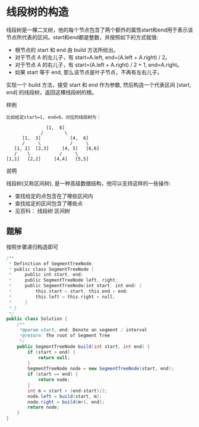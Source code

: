 # 线段树的构造

线段树是一棵二叉树，他的每个节点包含了两个额外的属性start和end用于表示该节点所代表的区间。start和end都是整数，并按照如下的方式赋值:

+ 根节点的 start 和 end 由 build 方法所给出。
+ 对于节点 A 的左儿子，有 start=A.left, end=(A.left + A.right) / 2。
+ 对于节点 A 的右儿子，有 start=(A.left + A.right) / 2 + 1, end=A.right。
+ 如果 start 等于 end, 那么该节点是叶子节点，不再有左右儿子。

实现一个 build 方法，接受 start 和 end 作为参数, 然后构造一个代表区间 [start, end] 的线段树，返回这棵线段树的根。

样例

    比如给定start=1, end=6，对应的线段树为：

                   [1,  6]
                 /        \
          [1,  3]           [4,  6]
          /     \           /     \
       [1, 2]  [3,3]     [4, 5]   [6,6]
       /    \           /     \
    [1,1]   [2,2]     [4,4]   [5,5]

说明

线段树(又称区间树), 是一种高级数据结构，他可以支持这样的一些操作:

+ 查找给定的点包含在了哪些区间内
+ 查找给定的区间包含了哪些点
+ 见百科： 线段树 区间树

## 题解

按照步骤递归构造即可

```java
/**
 * Definition of SegmentTreeNode:
 * public class SegmentTreeNode {
 *     public int start, end;
 *     public SegmentTreeNode left, right;
 *     public SegmentTreeNode(int start, int end) {
 *         this.start = start, this.end = end;
 *         this.left = this.right = null;
 *     }
 * }
 */
public class Solution {
    /**
     *@param start, end: Denote an segment / interval
     *@return: The root of Segment Tree
     */
    public SegmentTreeNode build(int start, int end) {
        if (start > end) {  
            return null;  
        }  
        SegmentTreeNode node = new SegmentTreeNode(start, end);  
        if (start == end) {  
            return node;  
        }  
        int m = start + (end-start)/2;  
        node.left = build(start, m);  
        node.right = build(m+1, end);  
        return node;  
    }
}
```